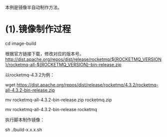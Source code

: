本例是镜像半自动制作方法。

# (1).镜像制作过程

cd image-build

根据官方链接下载，修改对应的版本号。
http://dist.apache.org/repos/dist/release/rocketmq/${ROCKETMQ_VERSION}/rocketmq-all-${ROCKETMQ_VERSION}-bin-release.zip

以rocketmq-4.3.2为例：

wget https://dist.apache.org/repos/dist/release/rocketmq/4.3.2/rocketmq-all-4.3.2-bin-release.zip

mv rocketmq-all-4.3.2-bin-release.zip rocketmq.zip

mv rocketmq-all-4.3.2-bin-release rocketmq

执行脚本制作镜像：

sh ./build-x.x.x.sh
